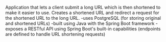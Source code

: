 Application that lets a client submit a long URL which is then shortened to make it easier to use. 
Creates a shortened URL and redirect a request for the shortened URL to the long URL. 
-uses PostgreSQL (for storing original and shortened URLs)
-built using Java with the Spring Boot framework
-exposes a RESTful API using Spring Boot's built-in capabilities (endpoints are defined to handle URL shortening requests)
